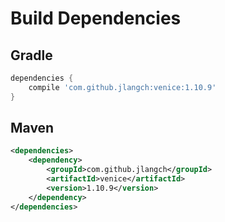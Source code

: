 # Build Dependencies


## Gradle

```groovy
dependencies {
    compile 'com.github.jlangch:venice:1.10.9'
}
```

## Maven

```xml
<dependencies>
    <dependency>
        <groupId>com.github.jlangch</groupId>
        <artifactId>venice</artifactId>
        <version>1.10.9</version>
    </dependency>
</dependencies>
```
